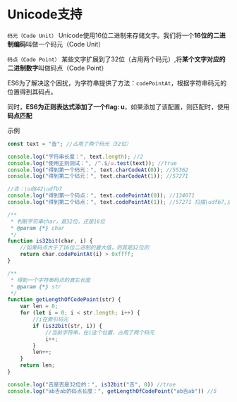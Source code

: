 # Unicode支持

`码元（Code Unit）` Unicode使用16位二进制来存储文字。我们将一个**16位的二进制编码**叫做一个码元（Code Unit）

`码点（Code Point）` 某些文字扩展到了32位（占用两个码元）,将**某个文字对应的二进制数字**叫做码点（Code Point）

ES6为了解决这个困扰，为字符串提供了方法：`codePointAt`，根据字符串码元的位置得到其码点。

同时，**ES6为正则表达式添加了一个flag: u**，如果添加了该配置，则匹配时，使用**码点匹配**

示例

```js
const text = "𠮷"; //占用了两个码元（32位）

console.log("字符串长度：", text.length); //2
console.log("使用正则测试：", /^.$/u.test(text)); //true
console.log("得到第一个码元：", text.charCodeAt(0)); //55362
console.log("得到第二个码元：", text.charCodeAt(1)); //57271

//𠮷：\ud842\udfb7
console.log("得到第一个码点：", text.codePointAt(0)); //134071
console.log("得到第二个码点：", text.codePointAt(1)); //57271 扫描\udfb7,后没有第二个码元。返回码元的值

/**
 * 判断字符串char，是32位，还是16位
 * @param {*} char
 */
function is32bit(char, i) {
    //如果码点大于了16位二进制的最大值，则其是32位的
    return char.codePointAt(i) > 0xffff;
}

/**
 * 得到一个字符串码点的真实长度
 * @param {*} str
 */
function getLengthOfCodePoint(str) {
    var len = 0;
    for (let i = 0; i < str.length; i++) {
        //i在索引码元
        if (is32bit(str, i)) {
            //当前字符串，在i这个位置，占用了两个码元
            i++;
        }
        len++;
    }
    return len;
}

console.log("𠮷是否是32位的：", is32bit("𠮷", 0)) //true
console.log("ab𠮷ab的码点长度：", getLengthOfCodePoint("ab𠮷ab")) //5
```
